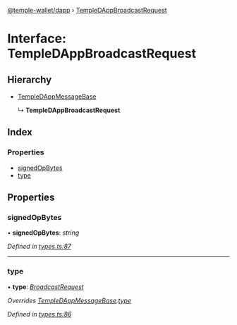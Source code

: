 [@temple-wallet/dapp](../README.md) › [TempleDAppBroadcastRequest](templedappbroadcastrequest.md)

# Interface: TempleDAppBroadcastRequest

## Hierarchy

* [TempleDAppMessageBase](templedappmessagebase.md)

  ↳ **TempleDAppBroadcastRequest**

## Index

### Properties

* [signedOpBytes](templedappbroadcastrequest.md#signedopbytes)
* [type](templedappbroadcastrequest.md#type)

## Properties

###  signedOpBytes

• **signedOpBytes**: *string*

*Defined in [types.ts:87](https://github.com/madfish-solutions/templewallet-dapp/blob/da1b569/src/types.ts#L87)*

___

###  type

• **type**: *[BroadcastRequest](../enums/templedappmessagetype.md#broadcastrequest)*

*Overrides [TempleDAppMessageBase](templedappmessagebase.md).[type](templedappmessagebase.md#type)*

*Defined in [types.ts:86](https://github.com/madfish-solutions/templewallet-dapp/blob/da1b569/src/types.ts#L86)*
